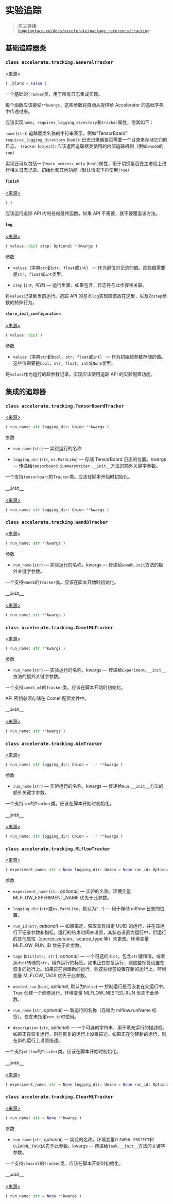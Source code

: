 # 实验追踪

> 原文链接: [`huggingface.co/docs/accelerate/package_reference/tracking`](https://huggingface.co/docs/accelerate/package_reference/tracking)

## 基础追踪器类

### `class accelerate.tracking.GeneralTracker`

[<来源>](https://github.com/huggingface/accelerate/blob/v0.27.2/src/accelerate/tracking.py#L91)

```py
( _blank = False )
```

一个基础的`Tracker`类，用于所有日志集成实现。

每个函数应该接受`**kwargs`，这些参数将自动从提供给 Accelerator 的基础字典中传递过来。

应该实现`name`，`requires_logging_directory`和`tracker`属性，使其如下：

`name` (`str`): 追踪器类名称的字符串表示，例如“TensorBoard” `requires_logging_directory` (`bool`): 日志记录器是否需要一个目录来存储它们的日志。 `tracker` (`object`): 应该返回追踪器类使用的内部追踪机制（例如`wandb`的`run`）

实现还可以包括一个`main_process_only` (`bool`)属性，用于切换是否在主进程上进行相关日志记录、初始化和其他功能（默认情况下将使用`True`）

#### `finish`

[<来源>](https://github.com/huggingface/accelerate/blob/v0.27.2/src/accelerate/tracking.py#L157)

```py
( )
```

应该运行追踪 API 内的任何最终函数。如果 API 不需要，就不要覆盖该方法。

#### `log`

[<来源>](https://github.com/huggingface/accelerate/blob/v0.27.2/src/accelerate/tracking.py#L144)

```py
( values: dict step: Optional **kwargs )
```

参数

+   `values`（字典`str`到`str`，`float`或`int`） — 作为键值对记录的值。这些值需要是`str`，`float`或`int`类型。

+   `step` (`int`, *可选*) — 运行步骤。如果包含，日志将与此步骤相关联。

将`values`记录到当前运行。追踪 API 的基本`log`实现应该放在这里，以及对`step`参数的特殊行为。

#### `store_init_configuration`

[<来源>](https://github.com/huggingface/accelerate/blob/v0.27.2/src/accelerate/tracking.py#L132)

```py
( values: dict )
```

参数

+   `values`（字典`str`到`bool`，`str`，`float`或`int`） — 作为初始超参数存储的值。这些值需要是`bool`，`str`，`float`，`int`或`None`类型。

将`values`作为运行的超参数记录。实现应该使用追踪 API 的实验配置功能。

## 集成的追踪器

### `class accelerate.tracking.TensorBoardTracker`

[<来源>](https://github.com/huggingface/accelerate/blob/v0.27.2/src/accelerate/tracking.py#L165)

```py
( run_name: str logging_dir: Union **kwargs )
```

参数

+   `run_name` (`str`) — 实验运行的名称

+   `logging_dir` (`str`, `os.PathLike`) — 存储 TensorBoard 日志的位置。kwargs — 传递给`tensorboard.SummaryWriter.__init__`方法的额外关键字参数。

一个支持`tensorboard`的`Tracker`类。应该在脚本开始时初始化。

#### `__init__`

[<来源>](https://github.com/huggingface/accelerate/blob/v0.27.2/src/accelerate/tracking.py#L181)

```py
( run_name: str logging_dir: Union **kwargs )
```

### `class accelerate.tracking.WandBTracker`

[<来源>](https://github.com/huggingface/accelerate/blob/v0.27.2/src/accelerate/tracking.py#L276)

```py
( run_name: str **kwargs )
```

参数

+   `run_name` (`str`) — 实验运行的名称。kwargs — 传递给`wandb.init`方法的额外关键字参数。

一个支持`wandb`的`Tracker`类。应该在脚本开始时初始化。

#### `__init__`

[<来源>](https://github.com/huggingface/accelerate/blob/v0.27.2/src/accelerate/tracking.py#L291)

```py
( run_name: str **kwargs )
```

### `class accelerate.tracking.CometMLTracker`

[<来源>](https://github.com/huggingface/accelerate/blob/v0.27.2/src/accelerate/tracking.py#L399)

```py
( run_name: str **kwargs )
```

参数

+   `run_name` (`str`) — 实验运行的名称。kwargs — 传递给`Experiment.__init__`方法的额外关键字参数。

一个支持`comet_ml`的`Tracker`类。应该在脚本开始时初始化。

API 密钥必须存储在 Comet 配置文件中。

#### `__init__`

[<来源>](https://github.com/huggingface/accelerate/blob/v0.27.2/src/accelerate/tracking.py#L415)

```py
( run_name: str **kwargs )
```

### `class accelerate.tracking.AimTracker`

[<来源>](https://github.com/huggingface/accelerate/blob/v0.27.2/src/accelerate/tracking.py#L480)

```py
( run_name: str logging_dir: Union = '.' **kwargs )
```

参数

+   `run_name` (`str`) — 实验运行的名称。kwargs — 传递给`Run.__init__`方法的额外关键字参数。

一个支持`aim`的`Tracker`类。应该在脚本开始时初始化。

#### `__init__`

[<来源>](https://github.com/huggingface/accelerate/blob/v0.27.2/src/accelerate/tracking.py#L494)

```py
( run_name: str logging_dir: Union = '.' **kwargs )
```

### `class accelerate.tracking.MLflowTracker`

[<来源>](https://github.com/huggingface/accelerate/blob/v0.27.2/src/accelerate/tracking.py#L579)

```py
( experiment_name: str = None logging_dir: Union = None run_id: Optional = None tags: Union = None nested_run: Optional = False run_name: Optional = None description: Optional = None )
```

参数

+   `experiment_name` (`str`, *optional*) — 实验的名称。环境变量 MLFLOW_EXPERIMENT_NAME 优先于此参数。

+   `logging_dir` (`str`或`os.PathLike`，默认为`"."`) — 用于存储 mlflow 日志的位置。

+   `run_id` (`str`, *optional*) — 如果指定，获取具有指定 UUID 的运行，并在该运行下记录参数和指标。运行的结束时间未设置，其状态设置为运行中，但运行的其他属性（source_version、source_type 等）未更改。环境变量 MLFLOW_RUN_ID 优先于此参数。

+   `tags` (`Dict[str, str]`, *optional*) — 一个可选的`dict`，包含`str`键和值，或者从`dict`转储的`str`，用作运行的标签。如果正在恢复运行，则这些标签设置在恢复的运行上。如果正在创建新的运行，则这些标签设置在新的运行上。环境变量 MLFLOW_TAGS 优先于此参数。

+   `nested_run` (`bool`, *optional*, 默认为`False`) — 控制运行是否嵌套在父运行中。True 创建一个嵌套运行。环境变量 MLFLOW_NESTED_RUN 优先于此参数。

+   `run_name` (`str`, *optional*) — 新运行的名称（存储为 mlflow.runName 标签）。仅在未指定`run_id`时使用。

+   `description` (`str`, *optional*) — 一个可选的字符串，用于填充运行的描述框。如果正在恢复运行，则在恢复的运行上设置描述。如果正在创建新的运行，则在新的运行上设置描述。

一个支持`mlflow`的`Tracker`类。应该在脚本开始时初始化。

#### `__init__`

[<来源>](https://github.com/huggingface/accelerate/blob/v0.27.2/src/accelerate/tracking.py#L610)

```py
( experiment_name: str = None logging_dir: Union = None run_id: Optional = None tags: Union = None nested_run: Optional = False run_name: Optional = None description: Optional = None )
```

### `class accelerate.tracking.ClearMLTracker`

[<来源>](https://github.com/huggingface/accelerate/blob/v0.27.2/src/accelerate/tracking.py#L724)

```py
( run_name: str = None **kwargs )
```

参数

+   `run_name` (`str`, *optional*) — 实验的名称。环境变量`CLEARML_PROJECT`和`CLEARML_TASK`优先于此参数。kwargs — 传递给`Task.__init__`方法的关键字参数。

一个支持`clearml`的`Tracker`类。应该在脚本开始时初始化。

#### `__init__`

[<来源>](https://github.com/huggingface/accelerate/blob/v0.27.2/src/accelerate/tracking.py#L739)

```py
( run_name: str = None **kwargs )
```
